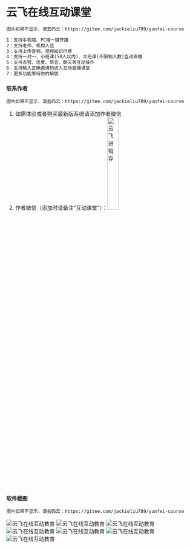 # 云飞在线互动课堂

```html
图片如果不显示，请去码云：https://gitee.com/jackieliu789/yunfei-course
```

```html
1：支持手机端、PC端一键开播
2：支持老师、机构入驻
3：支持上传音频、视频知识付费
4：支持一对一、小班课(50人以内)、大班课(不限制人数)互动直播
5：支持点赞、连麦、禁言、聊天等互动操作
6：支持输入正确邀请码进入互动直播课堂
7：更多功能等待你的解锁
```

#### 联系作者

```html
图片如果不显示，请去码云：https://gitee.com/jackieliu789/yunfei-course
```
1.  如需体验或者购买最新版系统请添加作者微信
2.  作者微信（添加时请备注“互动课堂”）：<img src="https://github.com/Jackieliu789/yunfei-online-class/raw/master/images/kefu.png" alt="云飞进销存" width="25%"/>

#### 软件截图

```html
图片如果不显示，请去码云：https://gitee.com/jackieliu789/yunfei-course
```

![云飞在线互动教育](https://gitee.com/jackieliu789/yunfei-course/raw/master/images/1.png)
![云飞在线互动教育](https://gitee.com/jackieliu789/yunfei-course/raw/master/images/2.png)
![云飞在线互动教育](https://gitee.com/jackieliu789/yunfei-course/raw/master/images/3.png)
![云飞在线互动教育](https://gitee.com/jackieliu789/yunfei-course/raw/master/images/4.jpg)
![云飞在线互动教育](https://gitee.com/jackieliu789/yunfei-course/raw/master/images/5.jpg)
![云飞在线互动教育](https://gitee.com/jackieliu789/yunfei-course/raw/master/images/6.jpg)
![云飞在线互动教育](https://gitee.com/jackieliu789/yunfei-course/raw/master/images/7.jpg)
